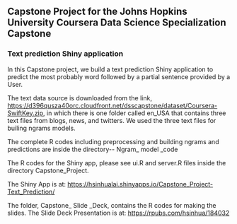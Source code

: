## Capstone Project for the Johns Hopkins University Coursera Data Science Specialization Capstone

### Text prediction Shiny application

In this Capstone project, we build a text prediction Shiny application to predict the most probably word followed by a partial sentence provided by a User.

The text data source is downloaded from the link, https://d396qusza40orc.cloudfront.net/dsscapstone/dataset/Coursera-SwiftKey.zip, in which there is one folder called en_USA that contains three text files from blogs, news, and twitters. We used the three text files for builing ngrams models.


The complete R codes including preprocessing and building ngrams and predictions are inside the directory-- Ngram_ model _code

The R codes for the Shiny app, please see ui.R and server.R files inside the directory Capstone_Project.

The Shiny App is at: https://hsinhualai.shinyapps.io/Capstone_Project-Text_Prediction/

The folder, Capstone_  Slide _Deck, contains the R codes for making the slides. The Slide Deck Presentation is at: https://rpubs.com/hsinhua/184032